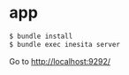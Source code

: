 # app

```sh
$ bundle install
$ bundle exec inesita server
```

Go to [http://localhost:9292/](http://localhost:9292/)
